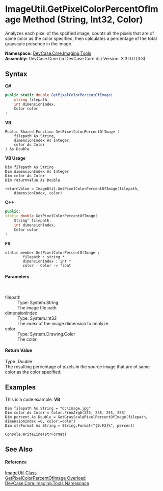 # ImageUtil.GetPixelColorPercentOfImage Method (String, Int32, Color)
 

Analyzes each pixel of the spcified image, counts all the pixels that are of same color as the color specified, then calculates a percentage of the total grayscale presence in the image.

**Namespace:**&nbsp;<a href="N_DevCase_Core_Imaging_Tools">DevCase.Core.Imaging.Tools</a><br />**Assembly:**&nbsp;DevCase.Core (in DevCase.Core.dll) Version: 3.3.0.0 (3.3)

## Syntax

**C#**<br />
``` C#
public static double GetPixelColorPercentOfImage(
	string filepath,
	int dimensionIndex,
	Color color
)
```

**VB**<br />
``` VB
Public Shared Function GetPixelColorPercentOfImage ( 
	filepath As String,
	dimensionIndex As Integer,
	color As Color
) As Double
```

**VB Usage**<br />
``` VB Usage
Dim filepath As String
Dim dimensionIndex As Integer
Dim color As Color
Dim returnValue As Double

returnValue = ImageUtil.GetPixelColorPercentOfImage(filepath, 
	dimensionIndex, color)
```

**C++**<br />
``` C++
public:
static double GetPixelColorPercentOfImage(
	String^ filepath, 
	int dimensionIndex, 
	Color color
)
```

**F#**<br />
``` F#
static member GetPixelColorPercentOfImage : 
        filepath : string * 
        dimensionIndex : int * 
        color : Color -> float 

```


#### Parameters
&nbsp;<dl><dt>filepath</dt><dd>Type: System.String<br />The image file path.</dd><dt>dimensionIndex</dt><dd>Type: System.Int32<br />The index of the image dimension to analyze.</dd><dt>color</dt><dd>Type: System.Drawing.Color<br />The color.</dd></dl>

#### Return Value
Type: Double<br />The resulting percentage of pixels in the source image that are of same color as the color specified.

## Examples
This is a code example. 
**VB**<br />
``` VB
Dim filepath As String = "C:\Image.jpg"
Dim color As Color = Color.FromArgb(255, 255, 255, 255)
Dim percent As Double = GetGrayScalePixelPercentOfImage(filepath, dimensionIndex:=0, color:=color)
Dim strFormat As String = String.Format("{0:F2}%", percent)

Console.WriteLine(strFormat)
```


## See Also


#### Reference
<a href="T_DevCase_Core_Imaging_Tools_ImageUtil">ImageUtil Class</a><br /><a href="Overload_DevCase_Core_Imaging_Tools_ImageUtil_GetPixelColorPercentOfImage">GetPixelColorPercentOfImage Overload</a><br /><a href="N_DevCase_Core_Imaging_Tools">DevCase.Core.Imaging.Tools Namespace</a><br />